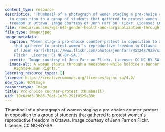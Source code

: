 ```yaml
---
content_type: resource
description: 'Thumbnail of a photograph of women staging a pro-choice counter-protest
  in opposition to a group of students that gathered to protest women''s reproductive
  freedom in Ottawa. Image courtesy of Jenn Farr on Flickr. License: CC NC-BY-SA.  '
file: /media/courses/wgs-645-gender-health-and-marginalization-through-a-critical-feminist-lens-fall-2014/10c6a9d33b0670e61e30291f0525a88c_wgs-645f14-th.jpg
file_type: image/jpeg
image_metadata:
  caption: 'Women stage a pro-choice counter-protest in opposition to a group of students
    that gathered to protest women''s reproductive freedom in Ottawa. (Image courtesy
    of [Jenn Farr](https://www.flickr.com/photos/jennfarr/4532487929/sizes/l/) on
    Flickr. License: CC NC-BY-SA.)'
  credit: 'Image courtesy of Jenn Farr on Flickr. License: CC NC-BY-SA.'
  image-alt: A woman shouts through a megaphone while holding a banner that says "Women's
    Rights=Human Rights."
learning_resource_types: []
license: https://creativecommons.org/licenses/by-nc-sa/4.0/
ocw_type: OCWImage
resourcetype: Image
title: Pro-choice counter-protest (thumbnail)
uid: 10c6a9d3-3b06-70e6-1e30-291f0525a88c
---
```

Thumbnail of a photograph of women staging a pro-choice counter-protest in opposition to a group of students that gathered to protest women's reproductive freedom in Ottawa. Image courtesy of Jenn Farr on Flickr. License: CC NC-BY-SA.  